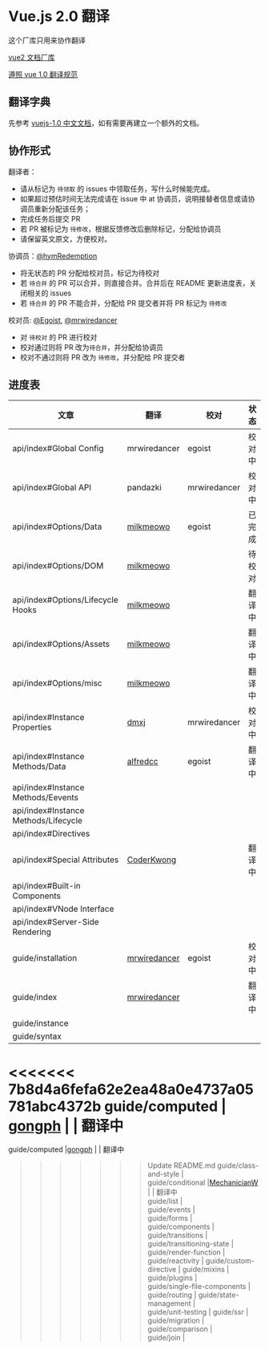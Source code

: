 # Vue.js 2.0 翻译

这个厂库只用来协作翻译

[vue2 文档厂库](https://github.com/hayeah/vuejs.org)

[遵照 vue 1.0 翻译规范](https://github.com/vuejs/cn.vuejs.org/blob/lang-zh/CONTRIBUTING.md#翻译)

## 翻译字典

先参考 [vuejs-1.0 中文文档](http://cn.vuejs.org/)，如有需要再建立一个额外的文档。

## 协作形式

翻译者：

* 请从标记为 `待领取` 的 issues 中领取任务，写什么时候能完成。
* 如果超过预估时间无法完成请在 issue 中 at 协调员，说明接替者信息或请协调员重新分配该任务；
* 完成任务后提交 PR
* 若 PR 被标记为 `待修改`，根据反馈修改后删除标记，分配给协调员
* 请保留英文原文，方便校对。

协调员：[@hymRedemption](https://github.com/hymRedemption)

* 将无状态的 PR 分配给校对员，标记为待校对
* 若 `待合并` 的 PR 可以合并，则直接合并。合并后在 README 更新进度表，关闭相关的 issues
* 若 `待合并` 的 PR 不能合并，分配给 PR 提交者并将 PR 标记为 `待修改`

校对员: [@Egoist](https://github.com/egoist), [@mrwiredancer](https://github.com/Mr-Wiredancer)

* 对 `待校对` 的 PR 进行校对
* 校对通过则将 PR 改为`待合并`，并分配给协调员
* 校对不通过则将 PR 改为 `待修改`，并分配给 PR 提交者

## 进度表

文章 | 翻译 | 校对 | 状态 |
---- | ---- | ---- | ---- |
api/index#Global Config | mrwiredancer | egoist | 校对中
api/index#Global API | pandazki |mrwiredancer | 校对中
api/index#Options/Data |[milkmeowo](https://github.com/milkmeowo)| egoist| 已完成
api/index#Options/DOM |[milkmeowo](https://github.com/milkmeowo)| | 待校对
api/index#Options/Lifecycle Hooks |[milkmeowo](https://github.com/milkmeowo)| | 翻译中
api/index#Options/Assets|[milkmeowo](https://github.com/milkmeowo)| | 翻译中
api/index#Options/misc |[milkmeowo](https://github.com/milkmeowo)| | 翻译中
api/index#Instance Properties | [dmxj](https://github.com/dmxj) |mrwiredancer| 校对中
api/index#Instance Methods/Data | [alfredcc](https://github.com/alfredcc) |egoist| 翻译中
api/index#Instance Methods/Eevents |
api/index#Instance Methods/Lifecycle |
api/index#Directives |
api/index#Special Attributes |[CoderKwong](https://github.com/CoderKwong)| | 翻译中
api/index#Built-in Components |
api/index#VNode Interface |
api/index#Server-Side Rendering |
guide/installation |  [mrwiredancer](https://github.com/Mr-Wiredancer) | egoist | 校对中
guide/index | [mrwiredancer](https://github.com/Mr-Wiredancer) | | 翻译中
guide/instance |               
guide/syntax |
<<<<<<< 7b8d4a6fefa62e2ea48a0e4737a05781abc4372b
guide/computed | [gongph](https://github.com/gongph) | | 翻译中         
=======
guide/computed |[gongph](https://github.com/gongph) | | 翻译中                 
>>>>>>> Update README.md
guide/class-and-style |      
guide/conditional |[MechanicianW](https://github.com/MechanicianW) | | 翻译中            
guide/list |                   
guide/events |                 
guide/forms |   
guide/components |             
guide/transitions |
guide/transitioning-state |
guide/render-function |        
guide/reactivity |
guide/custom-directive |
guide/mixins |                 
guide/plugins |                
guide/single-file-components |
guide/routing |
guide/state-management |       
guide/unit-testing |
guide/ssr |                    
guide/migration |              
guide/comparison |             
guide/join | 
